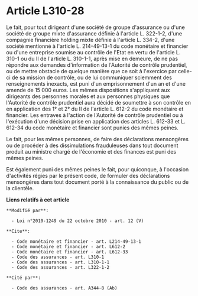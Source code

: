 # Article L310-28

Le fait, pour tout dirigeant d'une société de groupe d'assurance ou d'une société de groupe mixte d'assurance définie à
l'article L. 322-1-2, d'une compagnie financière holding mixte définie à l'article L. 334-2, d'une société mentionné à
l'article L. 214-49-13-1 du code monétaire et financier ou d'une entreprise soumise au contrôle de l'Etat en vertu de
l'article L. 310-1 ou du II de l'article L. 310-1-1, après mise en demeure, de ne pas répondre aux demandes d'information de
l'Autorité de contrôle prudentiel, ou de mettre obstacle de quelque manière que ce soit à l'exercice par celle-ci de sa
mission de contrôle, ou de lui communiquer sciemment des renseignements inexacts, est puni d'un emprisonnement d'un an et
d'une amende de 15 000 euros. Les mêmes dispositions s'appliquent aux dirigeants des personnes morales et aux personnes
physiques que l'Autorité de contrôle prudentiel aura décidé de soumettre à son contrôle en en application des 1° et 2° du II
de l'article L. 612-2 du code monétaire et financier. Les entraves à l'action de l'Autorité de contrôle prudentiel ou à
l'exécution d'une décision prise en application des articles L. 612-33 et L. 612-34 du code monétaire et financier sont
punies des mêmes peines. 

Le fait, pour les mêmes personnes, de faire des déclarations mensongères ou de procéder à des dissimulations frauduleuses
dans tout document produit au ministre chargé de l'économie et des finances est puni des mêmes peines. 

Est également puni des mêmes peines le fait, pour quiconque, à l'occasion d'activités régies par le présent code, de formuler
des déclarations mensongères dans tout document porté à la connaissance du public ou de la clientèle.

**Liens relatifs à cet article**

	**Modifié par**:

	  - Loi n°2010-1249 du 22 octobre 2010 - art. 12 (V)

	**Cite**:

	  - Code monétaire et financier - art. L214-49-13-1
	  - Code monétaire et financier - art. L612-2
	  - Code monétaire et financier - art. L612-33
	  - Code des assurances - art. L310-1
	  - Code des assurances - art. L310-1-1
	  - Code des assurances - art. L322-1-2

	**Cité par**:

	  - Code des assurances - art. A344-8 (Ab)
